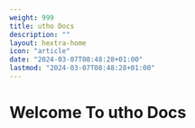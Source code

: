 ```yaml
---
weight: 999
title: utho Docs
description: ""
layout: hextra-home
icon: "article"
date: "2024-03-07T08:48:28+01:00"
lastmod: "2024-03-07T08:48:28+01:00"
---
```

# Welcome To utho Docs